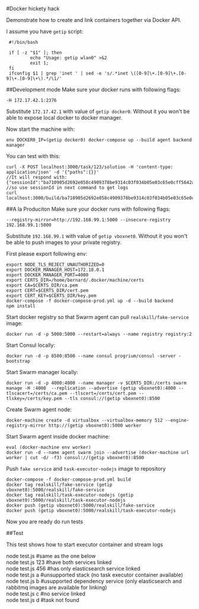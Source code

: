 #Docker hickety hack

Demonstrate how to create and link containers together via Docker API.

I assume you have `getip` script:

     #!/bin/bash
     
     if [ -z "$1" ]; then
             echo "Usage: getip wlan0" >&2
             exit 1;
     fi
     ifconfig $1 | grep 'inet ' | sed -e 's/.*inet \([0-9]\+.[0-9]\+.[0-9]\+.[0-9]\+\).*/\1/'

##Development mode
Make sure your docker runs with following flags:

    -H 172.17.42.1:2376
    
Substitute `172.17.42.1` with value of `getip docker0`. Without it you won't be able to expose local docker to docker manager.
    
Now start the machine with:
    
    env DOCKER0_IP=(getip docker0) docker-compose up --build agent backend manager
    
You can test with this:

    curl -X POST localhost:3000/task/123/solution -H 'content-type: application/json' -d '{"paths":{}}'
    //It will respond with: {"sessionId":"ba710905d2692e058c4909378be9314c03f034b05e03c65e0cff5642ad494c69"}
    //so use sessionId in next command to get logs
    curl localhost:3000/build/ba710905d2692e058c4909378be9314c03f034b05e03c65e0cff5642ad494c69/logs

##A la Produciton
Make sure your docker runs with following flags:

    --registry-mirror=http://192.168.99.1:5000 --insecure-registry 192.168.99.1:5000

Substitute `192.168.99.1` with value of `getip vboxnet0`. Without it you won't be able to push images to your private registry.

First please export following env:

    export NODE_TLS_REJECT_UNAUTHORIZED=0 
    export DOCKER_MANAGER_HOST=172.18.0.1
    export DOCKER_MANAGER_PORT=4000 
    export CERTS_DIR=/home/bernard/.docker/machine/certs
    export CA=$CERTS_DIR/ca.pem 
    export CERT=$CERTS_DIR/cert.pem 
    export CERT_KEY=$CERTS_DIR/key.pem
    docker-compose -f docker-compose-prod.yml up -d --build backend
    npm install

Start docker registry so that Swarm agent can pull `realskill/fake-service` image:
 
    docker run -d -p 5000:5000 --restart=always --name registry registry:2
    
Start Consul locally:

    docker run -d -p 8500:8500 --name consul progrium/consul -server -bootstrap
    
Start Swarm manager locally:
    
    docker run -d -p 4000:4000 --name manager -v $CERTS_DIR:/certs swarm manage -H :4000  --replication --advertise (getip vboxnet0):4000 --tlscacert=/certs/ca.pem --tlscert=/certs/cert.pem --tlskey=/certs/key.pem --tls consul://(getip vboxnet0):8500

Create Swarm agent node:

    docker-machine create -d virtualbox --virtualbox-memory 512 --engine-registry-mirror http://(getip vboxnet0):5000 worker

Start Swarm agent inside docker machine:

    eval (docker-machine env worker)
    docker run -d --name agent swarm join --advertise (docker-machine url worker | cut -d/ -f3) consul://(getip vboxnet0):8500

Push `fake service` and `task-executor-nodejs` image to repository

    docker-compose -f docker-compose-prod.yml build
    docker tag realskill/fake-service (getip vboxnet0):5000/realskill/fake-service
    docker tag realskill/task-executor-nodejs (getip vboxnet0):5000/realskill/task-executor-nodejs
    docker push (getip vboxnet0):5000/realskill/fake-service
    docker push (getip vboxnet0):5000/realskill/task-executor-nodejs

Now you are ready do run tests

##Test

This test shows how to start executor container and stream logs 
    
   node test.js       #same as the one below   
   node test.js 123   #have both services linked     
   node test.js 456   #has only elasticsearch service linked     
   node test.js a     #unsupported stack (no task executor container available)   
   node test.js b     #usupported dependency service (only elasticsearch and rabbitmq images are available for linking)   
   node test.js c     #no service linked   
   node test.js d     #task not found   
